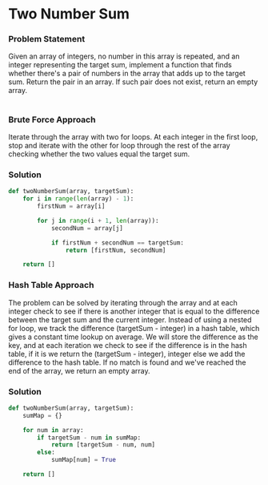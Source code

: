 # Two Number Sum

### Problem Statement

Given an array of integers, no number in this array is repeated, and an integer representing the target sum, implement a function that finds whether there's a pair of numbers in the array that adds up to the target sum. Return the pair in an array. If such pair does not exist, return an empty array.

#

### Brute Force Approach
Iterate through the array with two for loops. At each integer in the first loop, stop and iterate with the other for loop through the rest of the array checking whether the two values equal the target sum.

### Solution
```python
def twoNumberSum(array, targetSum):
    for i in range(len(array) - 1):
        firstNum = array[i]

        for j in range(i + 1, len(array)):
            secondNum = array[j]

            if firstNum + secondNum == targetSum:
                return [firstNum, secondNum]

    return []
```

### Hash Table Approach

The problem can be solved by iterating through the array and at each integer check to see if there is another integer that is equal to the difference between the target sum and the current integer. Instead of using a nested for loop, we track the difference (targetSum - integer) in a hash table, which gives a constant time lookup on average. We will store the difference as the key, and at each iteration we check to see if the difference is in the hash table, if it is we return the (targetSum - integer), integer else we add the difference to the hash table. If no match is found and we've reached the end of the array, we return an empty array.

### Solution 
```python
def twoNumberSum(array, targetSum):
    sumMap = {}

    for num in array:
        if targetSum - num in sumMap:
            return [targetSum - num, num]
        else:
            sumMap[num] = True

    return []
```
